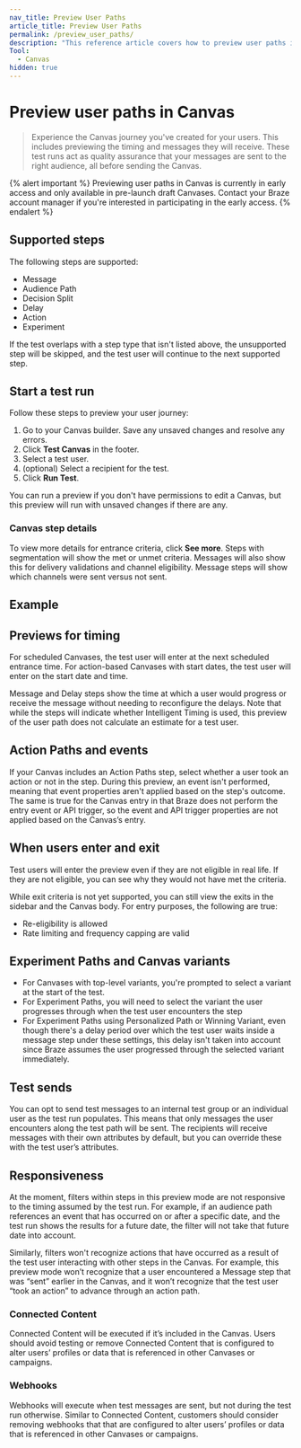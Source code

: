 ```yaml
---
nav_title: Preview User Paths
article_title: Preview User Paths
permalink: /preview_user_paths/
description: "This reference article covers how to preview user paths in Canvas."
Tool:
  - Canvas
hidden: true
---
```


# Preview user paths in Canvas

> Experience the Canvas journey you've created for your users. This includes previewing the timing and messages they will receive. These test runs act as quality assurance that your messages are sent to the right audience, all before sending the Canvas.

{% alert important %}
Previewing user paths in Canvas is currently in early access and only available in pre-launch draft Canvases. Contact your Braze account manager if you're interested in participating in the early access.
{% endalert %}

## Supported steps

The following steps are supported:
- Message 
- Audience Path
- Decision Split
- Delay
- Action
- Experiment

If the test overlaps with a step type that isn't listed above, the unsupported step will be skipped, and the test user will continue to the next supported step.

## Start a test run

Follow these steps to preview your user journey:

1. Go to your Canvas builder. Save any unsaved changes and resolve any errors.
2. Click **Test Canvas** in the footer.
3. Select a test user.
4. (optional) Select a recipient for the test.
5. Click **Run Test**.

You can run a preview if you don't have permissions to edit a Canvas, but this preview will run with unsaved changes if there are any.

### Canvas step details

To view more details for entrance criteria, click **See more**. Steps with segmentation will show the met or unmet criteria. Messages will also show this for delivery validations and channel eligibility. Message steps will show which channels were sent versus not sent.

## Example



## Previews for timing

For scheduled Canvases, the test user will enter at the next scheduled entrance time. For action-based Canvases with start dates, the test user will enter on the start date and time.

Message and Delay steps show the time at which a user would progress or receive the message without needing to reconfigure the delays. Note that while the steps will indicate whether Intelligent Timing is used, this preview of the user path does not calculate an estimate for a test user.

## Action Paths and events

If your Canvas includes an Action Paths step, select whether a user took an action or not in the step. During this preview, an event isn't performed, meaning that event properties aren't applied based on the step's outcome. The same is true for the Canvas entry in that Braze does not perform the entry event or API trigger, so the event and API trigger properties are not applied based on the Canvas’s entry.

## When users enter and exit

Test users will enter the preview even if they are not eligible in real life. If they are not eligible, you can see why they would not have met the criteria. 

While exit criteria is not yet supported, you can still view the exits in the sidebar and the Canvas body. For entry purposes, the following are true:
- Re-eligibility is allowed 
- Rate limiting and frequency capping are valid 

## Experiment Paths and Canvas variants

- For Canvases with top-level variants, you're prompted to select a variant at the start of the test.
- For Experiment Paths, you will need to select the variant the user progresses through when the test user encounters the step
- For Experiment Paths using Personalized Path or Winning Variant, even though there's a delay period over which the test user waits inside a message step under these settings, this delay isn't taken into account since Braze assumes the user progressed through the selected variant immediately.

## Test sends

You can opt to send test messages to an internal test group or an individual user as the test run populates. This means that only messages the user encounters along the test path will be sent. The recipients will receive messages with their own attributes by default, but you can override these with the test user’s attributes. 

## Responsiveness

At the moment, filters within steps in this preview mode are not responsive to the timing assumed by the test run. For example, if an audience path references an event that has occurred on or after a specific date, and the test run shows the results for a future date, the filter will not take that future date into account.

Similarly, filters won't recognize actions that have occurred as a result of the test user interacting with other steps in the Canvas. For example, this preview mode won’t recognize that a user encountered a Message step that was “sent” earlier in the Canvas, and it won’t recognize that the test user “took an action” to advance through an action path.

### Connected Content

Connected Content will be executed if it’s included in the Canvas. Users should avoid testing or remove Connected Content that is configured to alter users’ profiles or data that is referenced in other Canvases or campaigns.

### Webhooks

Webhooks will execute when test messages are sent, but not during the test run otherwise. Similar to Connected Content, customers should consider removing webhooks that that are configured to alter users’ profiles or data that is referenced in other Canvases or campaigns.
